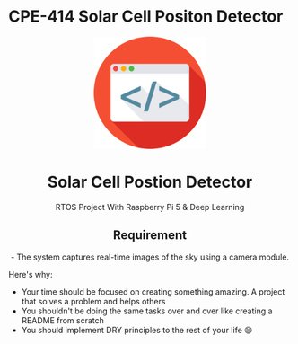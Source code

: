 # CPE-414 Solar Cell Positon Detector

<div align="center">

  <img src="assets/logo.png" alt="logo" width="200" height="auto" />
  <h1>Solar Cell Postion Detector</h1>
  
  <p>
    RTOS Project With Raspberry Pi 5 & Deep Learning
  </p>
  
  <h2>Requirement</h2>
  <p> 
    - The system captures real-time images of the sky using a camera module.
  </p>
</div>

  Here's why:
* Your time should be focused on creating something amazing. A project that solves a problem and helps others
* You shouldn't be doing the same tasks over and over like creating a README from scratch
* You should implement DRY principles to the rest of your life :smile:

